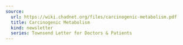 ```yaml
---
source:
  url: https://wiki.chadnet.org/files/carcinogenic-metabolism.pdf
  title: Carcinogenic Metabolism
  kind: newsletter
  series: Townsend Letter for Doctors & Patients
---
```

